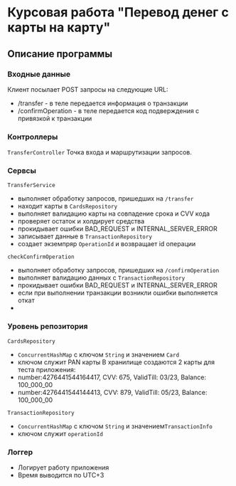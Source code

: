 # Курсовая работа "Перевод денег с карты на карту"
## Описание программы
### Входные данные
Клиент посылает POST запросы на следующие URL:
- /transfer - в теле передается информация о транзакции
- /confirmOperation - в теле передается код подверждения с привязкой к транзакции
### Контроллеры
`TransferController`
Точка входа и маршрутизации запросов.
### Сервсы
`TransferService`
- выполняет обработку запросов, пришедших на `/transfer`
- находит карты в `CardsRepository`
- выполняет валидацию карты на совпадение срока и CVV кода
- проверяет остаток и холдирует средства
- прокидывает ошибки BAD_REQUEST и INTERNAL_SERVER_ERROR
- записывает данные в `TransactionRepository`
- создает экземпряр `OperationId` и возвращает id операции 

`checkConfirmOperation`
- выполняет обработку запросов, пришедших на  `/confirmOperation`
- выполняет валидацию данных с `TransactionRepository`
- прокидывает ошибки BAD_REQUEST и INTERNAL_SERVER_ERROR
- если при выполнении транзакции возникли ошибки выполняется откат
- 
### Уровень репозитория
`CardsRepository`
- `ConcurrentHashMap` с ключом `String` и значением `Card`
- ключом служит PAN карты
  В хранилище создаются 2 карты для теста приложения:
- number:4276441544164417, CVV: 675, ValidTill: 03/23, Balance: 100_000_00
- number:4276441544144413, CVV: 879, ValidTill: 05/23, Balance: 100_000_00

`TransactionRepository`
- `ConcurrentHashMap` с ключом `String` и значением`TransactionInfo`
- ключом служит `operationId`

### Логгер
- Логирует работу приложения
- Время выводится по UTC+3